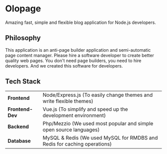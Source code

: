 
# Olopage

Amazing fast, simple and flexible blog application for Node.js developers.

## Philosophy

This application is an anti-page builder application and semi-automatic page content manager. Please hire a software developer to create better quality web pages. You don't need page builders, you need to hire developers. And we created this software for developers.

## Tech Stack

<table>
	<tbody>
		<tr>
			<td><b>Frontend</b></td>
			<td>Node/Express.js (To easily change themes and write flexible themes)</td>
		</tr>
		<tr>
			<td><b>Frontend-Dev</b></td>
			<td>Vue.js (To simplify and speed up the development environment)</td>
		</tr>
		<tr>
			<td><b>Backend</b></td>
			<td>Php/Mezzio (We used most popular and simple open source languages)</td>
		</tr>
		<tr>
			<td><b>Database</b></td>
			<td>MySQL & Redis (We used MySQL for RMDBS and Redis for caching operations)</td>
		</tr>
	</tbody>
</table>